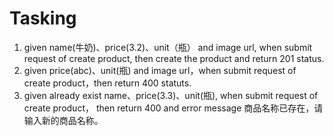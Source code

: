 # Tasking

1. given name(牛奶)、price(3.2)、unit（瓶） and image url, when submit request of create product, then create the product and return 201 status.
2. given price(abc)、unit(瓶) and image url，when submit request of create product，then return 400 statuts.
3. given already exist name、price(3.3)、unit(瓶),  when submit request of create product， then return 400 and error message 商品名称已存在，请输入新的商品名称。



